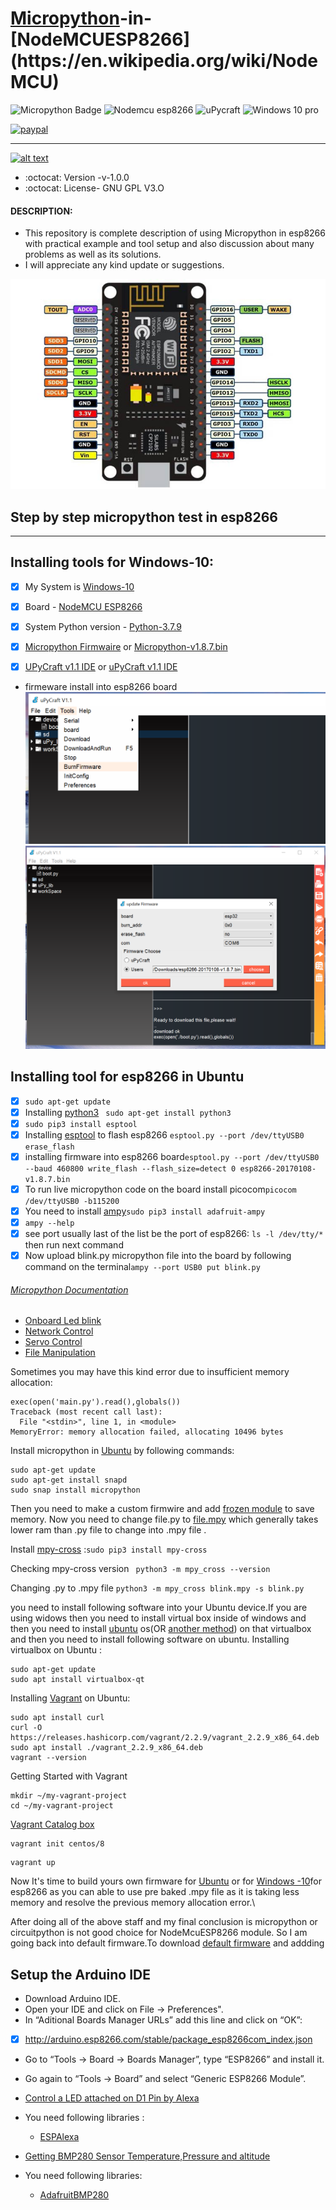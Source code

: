 # [Micropython](https://en.wikipedia.org/wiki/MicroPython#:~:text=From%20Wikipedia,%20the%20free%20encyclopedia%20MicroPython%20is%20a,and%20runtime%20that%20runs%20on%20the%20microcontroller's%20hardware.)-in-[NodeMCUESP8266](https://en.wikipedia.org/wiki/NodeMCU)

![Micropython Badge](https://img.shields.io/badge/micro-python-yellowgreen)
![Nodemcu esp8266](https://img.shields.io/badge/NodeMCU-esp8266-red)
![uPycraft](https://img.shields.io/badge/uPyCraft-IDE-brightgreen)
![Windows 10 pro](https://img.shields.io/badge/Windows-10-blue)

[![paypal](https://www.paypalobjects.com/en_US/i/btn/btn_donateCC_LG.gif)](https://paypal.me/baponkar?locale.x=en_GB)


----------------------------------------------------------------------------------------------
<!-- Please don't remove this: Grab your social icons from https://github.com/carlsednaoui/gitsocial -->

<!-- display the social media buttons in your README -->

[![alt text][1.1]][1]



<!-- links to social media icons -->
<!-- no need to change these -->

<!-- icons with padding -->
[1.1]: http://i.imgur.com/P3YfQoD.png (facebook icon with padding)


<!-- icons without padding -->

[1.1]: http://i.imgur.com/fep1WsG.png (facebook icon without padding)



<!-- links to your social media accounts -->
<!-- update these accordingly -->

[1]: https://www.facebook.com/bapon.kar


<!-- Please don't remove this: Grab your social icons from https://github.com/carlsednaoui/gitsocial -->


* :octocat: Version -v-1.0.0
* :octocat: License- GNU GPL V3.O

#### DESCRIPTION:
* This repository is complete description of using Micropython in esp8266 with practical example and tool setup and also discussion about many problems as well as its solutions.
* I will appreciate any kind update or suggestions.


![GitHub Logo](NodeMCU-ESP8266-Pinout.jpg)

 
 ## Step by step micropython test in esp8266
 --------------------------------------------
 ## Installing tools for Windows-10:

- [x] My System is [Windows-10](https://www.amazon.in/Windows-10-Home-OEM-Lifetime/dp/B08CN5887S/ref=sr_1_1_sspa?dchild=1&keywords=windows+10&qid=1611655557&sr=8-1-spons&psc=1&spLa=ZW5jcnlwdGVkUXVhbGlmaWVyPUEzVjRLQTlMUFo3SktZJmVuY3J5cHRlZElkPUEwNzI5OTk3MlROTVlTWktGSjFMUSZlbmNyeXB0ZWRBZElkPUEwMjA5NTI0MjVIUTRCWkNHWkoxMiZ3aWRnZXROYW1lPXNwX2F0ZiZhY3Rpb249Y2xpY2tSZWRpcmVjdCZkb05vdExvZ0NsaWNrPXRydWU=) 

- [x] Board - [NodeMCU ESP8266](https://www.amazon.in/Generic-Nodemcu-Esp8266-Internet-Development/dp/B07262H53W/ref=sr_1_2?dchild=1&keywords=esp8266&qid=1610616571&sr=8-2)

- [x] System Python version - [Python-3.7.9 ](https://www.python.org/ftp/python/3.9.1/python-3.9.1-amd64.exe)

- [x] [Micropython Firmwaire](http://micropython.org/resources/firmware/esp8266-20170108-v1.8.7.bin) or [Micropython-v1.8.7.bin](https://github.com/baponkar/micropython-in-esp8266/blob/main/esp8266-20170108-v1.8.7.bin)

- [x] [UPyCraft v1.1 IDE](https://randomnerdtutorials.com/uPyCraftWindows) or [uPyCraft v1.1 IDE](https://github.com/baponkar/micropython-in-esp8266/blob/main/uPyCraft_V1.1.exe)

* firmeware install into esp8266 board
![GitHub Logo](upycraft_frimeware_install.png)
![GitHub Logo](upycraft_frimeware_install1.png)


## Installing tool for esp8266 in Ubuntu

- [x] ```sudo apt-get update```
- [x] Installing [python3](https://www.python.org/download/releases/3.0/) ``` sudo apt-get install python3```
- [x]  ``` sudo pip3 install esptool ```
- [x] Installing [esptool](https://github.com/espressif/esptool) to flash esp8266 ``` esptool.py --port /dev/ttyUSB0 erase_flash ```
- [x] installing firmware into esp8266 board``` esptool.py --port /dev/ttyUSB0 --baud 460800 write_flash --flash_size=detect 0 esp8266-20170108-v1.8.7.bin ```
- [x] To run live micropython code on the board install picocom``` picocom /dev/ttyUSB0 -b115200 ```
- [x] You need to install [ampy](https://pypi.org/project/adafruit-ampy/)``` sudo pip3 install adafruit-ampy ```
- [x] ``` ampy --help ```
- [x] see port usually last of the list be the port of esp8266: ``` ls -l /dev/tty/* ``` then run next command
- [x] Now upload blink.py micropython file into the board by following command on the terminal``` ampy --port USB0 put blink.py  ```

###### [Micropython Documentation](https://docs.micropython.org/en/latest/esp8266/tutorial/intro.html)


* [Onboard Led blink](https://github.com/baponkar/micropython-in-esp8266/blob/main/onboard_led_control.py)
* [Network Control]( https://github.com/baponkar/micropython-in-esp8266/blob/main/network_control.py)
* [Servo Control](https://github.com/baponkar/micropython-in-esp8266/blob/main/servo_control.py)
* [File Manipulation](https://github.com/baponkar/micropython-in-esp8266/blob/main/file_manipulation.py)

Sometimes you may have this kind error due to insufficient memory allocation:
```download ok
exec(open('main.py').read(),globals())
Traceback (most recent call last):
  File "<stdin>", line 1, in <module>
MemoryError: memory allocation failed, allocating 10496 bytes
```
Install micropython in [Ubuntu](https://snapcraft.io/install/micropython/ubuntu#install) by following commands:
```
sudo apt-get update
sudo apt-get install snapd
sudo snap install micropython
```

Then you need to make a custom firmwire and add [frozen module](https://learn.adafruit.com/micropython-basics-loading-modules/frozen-modules) to save memory.
Now you need to change file.py to [file.mpy](http://docs.micropython.org/en/v1.12/reference/mpyfiles.html) which generally takes lower ram than .py file to change into .mpy file .

Install [mpy-cross](https://pypi.org/project/mpy-cross/) :``` sudo pip3 install mpy-cross ```

Checking mpy-cross version ``` python3 -m mpy_cross --version```

Changing .py to .mpy file ```python3 -m mpy_cross blink.mpy -s blink.py```

you need to install following software into your Ubuntu device.If you are using widows then you need to install virtual box inside of windows and then you need to install [ubuntu](https://releases.ubuntu.com/20.04/) os(OR [another method](https://ubuntu.com/tutorials/ubuntu-on-windows#1-overview)) on that virtualbox and then you need to install following software on ubuntu. 
Installing virtualbox on Ubuntu :


```
sudo apt-get update
sudo apt install virtualbox-qt

```
Installing [Vagrant](https://linuxize.com/post/how-to-install-vagrant-on-ubuntu-20-04/) on Ubuntu:
```
sudo apt install curl
curl -O https://releases.hashicorp.com/vagrant/2.2.9/vagrant_2.2.9_x86_64.deb
sudo apt install ./vagrant_2.2.9_x86_64.deb
vagrant --version
```
Getting Started with Vagrant 
```
mkdir ~/my-vagrant-project
cd ~/my-vagrant-project

```
[Vagrant Catalog box](https://www.vagrantup.com/docs/boxes)
```
vagrant init centos/8
```
```
vagrant up
```
Now It's time to build yours own firmware for [Ubuntu](https://learn.adafruit.com/building-and-running-micropython-on-the-esp8266/build-firmware) or for [Windows -10](https://medium.com/@botdotcom/installing-virtualbox-and-vagrant-on-windows-10-2e5cbc6bd6ad#:~:text=%20Installing%20VirtualBox%20and%20Vagrant%20on%20Windows%2010,halt%20to%20shut%20it%20down.%20%20More)for esp8266 as you can able to use pre baked .mpy file as it is taking less memory and resolve the previous memory allocation  error.\

After doing all of the above staff and my final conclusion is micropython or circuitpython is not good choice for NodeMcuESP8266 module.
So I am going back into default firmware.To download [default firmware](https://www.espressif.com/en/support/download/all) and addding  
## Setup the Arduino IDE
* Download Arduino IDE.
* Open your IDE and click on File -> Preferences".
* In “Aditional Boards Manager URLs” add this line and click on “OK”:
-[x] http://arduino.esp8266.com/stable/package_esp8266com_index.json
* Go to “Tools -> Board -> Boards Manager”, type “ESP8266” and install it.

* Go again to “Tools -> Board” and select “Generic ESP8266 Module”.

* [Control a LED attached on D1 Pin by Alexa](https://github.com/baponkar/micropython-in-esp8266/blob/main/led_control_by_alexa.ino)
 * You need following libraries : 
   * [ESPAlexa](https://github.com/Aircoookie/Espalexa)
* [Getting BMP280 Sensor Temperature,Pressure and altitude](https://github.com/adafruit/Adafruit_BMP280_Library)
 * You need following libraries:
   * [AdafruitBMP280](https://github.com/adafruit/Adafruit_BMP280_Library)


